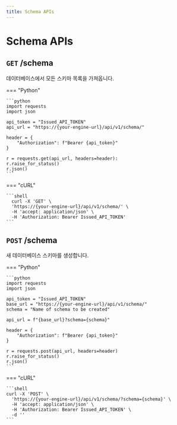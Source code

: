 ```yaml
---
title: Schema APIs
---
```


# **Schema APIs**


## **`GET` /schema**

데이터베이스에서 모든 스키마 목록을 가져옵니다.

=== "Python"

    ```python
    import requests
    import json

    api_token = "Issued_API_TOKEN"
    api_url = "https://{your-engine-url}/api/v1/schema/"

    header = {
        "Authorization": f"Bearer {api_token}"
    }

    r = requests.get(api_url, headers=header):
    r.raise_for_status()
    r.json()
    ```

=== "cURL"

    ```shell
      curl -X 'GET' \
      'https://{your-engine-url}/api/v1/schema/' \
      -H 'accept: application/json' \
      -H 'Authorization: Bearer Issued_API_TOKEN'
    ```


## __`POST` /schema__

새 데이터베이스 스키마를 생성합니다.

=== "Python"

    ```python
    import requests
    import json

    api_token = "Issued_API_TOKEN"
    base_url = "https://{your-engine-url}/api/v1/schema/"
    schema = "Name of schema to be created"

    api_url = f"{base_url}?schema={schema}"

    header = {
        "Authorization": f"Bearer {api_token}"
    }

    r = requests.post(api_url, headers=header)
    r.raise_for_status()
    r.json()
    ```

=== "cURL"

    ```shell
    curl -X 'POST' \
      'https://{your-engine-url}/api/v1/schema/?schema={schema}' \
      -H 'accept: application/json' \
      -H 'Authorization: Bearer Issued_API_TOKEN' \
      -d ''
    ```
